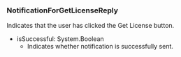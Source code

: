 ### NotificationForGetLicenseReply
Indicates that the user has clicked the Get License button.

- isSuccessful: System.Boolean
  - Indicates whether notification is successfully sent.

